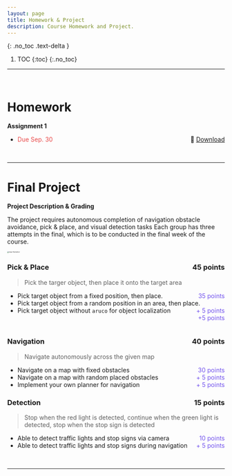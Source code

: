 ```yaml
---
layout: page
title: Homework & Project 
description: Course Homework and Project.
---
```


<!-- ## Table of contents -->
{: .no_toc .text-delta }

1. TOC
{:toc}
{:.no_toc}
---

<br>

# Homework


**Assignment 1**
- <span style="color: #e94c4c; font-weight: normal;">Due Sep. 30</span>    <span style="float: right;"> 📄 [Download](https://rpai-lab.github.io/EE211-25Fall/assets/hw/Assignment_1.pdf) </span>
<!-- <br> -->
<!--  -->
<!-- ## Assignment 2 -->
<!-- > **Deadline:** Nov. 25 -->
<!--  -->
<!-- - [Check Assignment 2](https://rpai-lab.github.io/EE211-25Fall/assets/hw/Assignment_2.pdf) -->
<!--  -->
<!-- <br> -->
<!--  -->
<!-- ## Assignment 3 -->
<!-- > **Deadline:** Dec. 16 -->
<!--  -->
<!-- - [Check Assignment 3](https://rpai-lab.github.io/EE211-25Fall/assets/hw/Assignment_3.pdf) -->
<!--  -->
<!-- <br> -->

<br>

<!--  -->
<!-- Lorem ipsum dolor sit amet, consectetur adipiscing elit, sed do eiusmod tempor incididunt ut labore et dolore magna aliqua. Aliquam ut porttitor leo a diam. Erat nam at lectus urna duis convallis convallis tellus id. Pellentesque elit eget gravida cum sociis natoque penatibus et magnis. Ultrices vitae auctor eu augue ut lectus arcu. Morbi tristique senectus et netus et malesuada. Turpis tincidunt id aliquet risus feugiat in ante. Consequat interdum varius sit amet mattis vulputate enim nulla. Felis eget nunc lobortis mattis aliquam. Eu non diam phasellus vestibulum lorem sed risus. A condimentum vitae sapien pellentesque habitant morbi tristique. Orci dapibus ultrices in iaculis nunc sed augue lacus viverra. Proin sagittis nisl rhoncus mattis rhoncus urna neque. Dictum varius duis at consectetur lorem donec massa sapien. Blandit cursus risus at ultrices mi tempus imperdiet. Laoreet sit amet cursus sit amet dictum sit amet justo. Felis eget nunc lobortis mattis aliquam faucibus. Nam aliquam sem et tortor consequat. -->
<!--  -->
<!-- ## HW2  -->
<!--  -->
<!-- Tempus iaculis urna id volutpat lacus laoreet non curabitur gravida. Vulputate dignissim suspendisse in est ante in. Massa vitae tortor condimentum lacinia quis vel. Gravida neque convallis a cras semper auctor. Pellentesque eu tincidunt tortor aliquam nulla. Quam adipiscing vitae proin sagittis nisl rhoncus mattis rhoncus urna. Sit amet purus gravida quis blandit turpis cursus in. Porttitor leo a diam sollicitudin tempor. Vel facilisis volutpat est velit egestas dui id ornare. Cum sociis natoque penatibus et magnis. Tristique magna sit amet purus gravida. Nibh sit amet commodo nulla facilisi nullam vehicula. Aenean vel elit scelerisque mauris pellentesque pulvinar pellentesque. Id semper risus in hendrerit gravida. Sit amet justo donec enim diam vulputate ut pharetra sit. Vitae justo eget magna fermentum. Tellus in metus vulputate eu. Pellentesque id nibh tortor id aliquet lectus proin nibh nisl. Etiam erat velit scelerisque in dictum non consectetur a erat. Pellentesque eu tincidunt tortor aliquam nulla. -->
---

# Final Project



**Project Description & Grading**

The project requires autonomous completion of navigation obstacle avoidance, pick & place, and visual detection tasks
Each group has three attempts in the final, which is to be conducted in the final week of the course.

<img src="https://rpai-lab.github.io/EE211-25Fall/assets/images/proj_description_pic1.png" alt="map illustration" style="zoom:25%;" />


### Pick & Place <span style="float: right;">45 points</span>
> Pick the targer object, then place it onto the target area

- Pick target object from a fixed position, then place.  		<span style="float: right; color: #7253ed;">35 points</span>
- Pick target object from a random position in an area, then place.  		<span style="float: right; color: #7253ed;">+ 5 points</span>
- Pick target object without `aruco` for object localization  				<span style="float: right; color: #7253ed;">+5 points</span>
<br>

### Navigation <span style="float: right;">40 points</span>
> Navigate autonomously across the given map

- Navigate on a map with fixed obstacles 				<span style="float: right; color: #7253ed;">30 points</span>
- Navigate on a map with random placed obstacles  				<span style="float: right; color: #7253ed;">+ 5 points</span>
- Implement your own planner for navigation  					<span style="float: right; color: #7253ed;">+ 5 points</span>


### Detection <span style="float: right;">15 points</span>
> Stop when the red light is detected, continue when the green light is detected, stop when the stop sign is detected

- Able to detect traffic lights and stop signs via camera    				<span style="float: right; color: #7253ed;">10 points</span>
- Able to detect traffic lights and stop signs during navigation  				<span style="float: right; color: #7253ed;">+ 5 points</span>


<!-- 1. Move from the starting point to the "stop" marker. Stop in place when the camera captures this sign, move on after the sign was removed (15 points). -->
<!--  -->
<!-- 2. Navigate to the Pick area and pick up the target cube (35 points). -->
<!--  -->
<!-- 3. Navigate to the traffic light place. Stop in place when the red light turnes on, move on once the green light turned on (15 points). -->
<!--  -->
<!-- 4. Navigate to the Place area and place the target cube here (15 points). -->
<!--  -->
<!-- 5. Navigate to the Park area, stays for 5 seconds (10 points). -->
<!--  -->
<!-- 6. Navigate back to the starting point (10 points). -->
<!--  -->
<!--  -->
<!-- ## Resources -->
<!--  -->
<!-- - [Manual for the robot we use](https://rpai-lab.github.io/EE211-25Fall/assets/project/robot_doc_for_25Fall_project) -->
<!-- [> - [Manual for the robot we use](http://127.0.0.1:4000/EE211-25Fall/assets/project/robot_doc_for_25Fall_project) <] -->
<!-- - [Remote connection to robot](https://rpai-lab.github.io/EE211-25Fall/assets/project/remote_connection) -->
<!-- - [A script that may help configuring developing environment on your robot](https://github.com/RPAI-Lab/EE211-25Fall/blob/25Fall/assets/project/configure_dev_env.sh) -->

<br>

---

<br>

